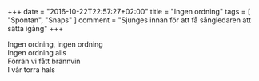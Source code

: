 +++
date = "2016-10-22T22:57:27+02:00"
title = "Ingen ordning"
tags = [
  "Spontan", "Snaps"
]
comment = "Sjunges innan för att få sångledaren att sätta igång"
+++

Ingen ordning, ingen ordning  
Ingen ordning alls  
Förrän vi fått brännvin   
I vår torra hals  

